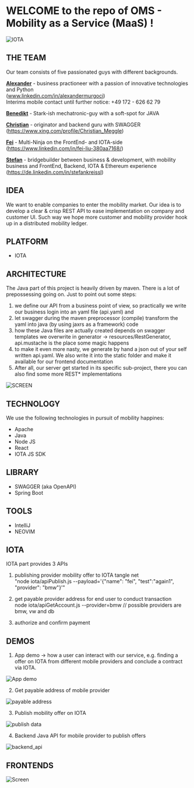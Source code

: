 # WELCOME to the repo of OMS - Mobility as a Service (MaaS) !

![IOTA](https://upload.wikimedia.org/wikipedia/commons/thumb/a/ad/Iota_logo.png/320px-Iota_logo.png)

## THE TEAM

Our team consists of five passionated guys with different backgrounds.

**[Alexander](https://github.com/fraggler)** - business practioneer with a passion of innovative technologies and Python   
(www.linkedin.com/in/alexandermurgoci)    
Interims mobile contact until further notice: +49 172 - 626 62 79

**[Benedikt](https://github.com/)** - Stark-ish mechatronic-guy with a soft-spot for JAVA

**[Christian](https://github.com/prunkton)** - originator and backend guru with SWAGGER   
(https://www.xing.com/profile/Christian_Meggle)

**[Fei](https://github.com/geastwood)** - Multi-Ninja on the FrontEnd- and IOTA-side   
(https://www.linkedin.com/in/fei-liu-380aa7168/)

**[Stefan](https://github.com/stefankreissl)** - bridgebuilder between business & development, with mobility business and FrontEnd, Backend, IOTA & Ethereum experience (https://de.linkedin.com/in/stefankreissl)


## IDEA
We want to enable companies to enter the mobility market. Our idea is to develop a clear & crisp REST API to ease implementation on 
company and customer UI. Such way we hope more customer and mobility provider hook up in a distributed mobility ledger.

## PLATFORM
- IOTA

## ARCHITECTURE

The Java part of this project is heavily driven by maven. There is a lot of prepossessing going on. Just to point out some steps:
1. we define our API from a business point of view, so practically we write our business login into an yaml file (api.yaml) and
2. let swagger during the maven preprocessor (compile) transform the yaml into java (by using jaxrs as a framework) code
3. how these Java files are actually created depends on swagger templates we overwrite in generator -> resources/RestGenerator, api.mustache is the place some magic happens
4. to make it even more nasty, we generate by hand a json out of your self written api.yaml. We also write it into the static folder and make it available for our frontend documentation
5. After all, our server get started in its specific sub-project, there you can also find some more REST* implementations

![SCREEN](https://github.com/blockchained-mobility-hack/MaaS/blob/htdocs/OMS_architecture.png)

## TECHNOLOGY
We use the following technologies in pursuit of mobility happines:

 - Apache
 - Java
 - Node JS
 - React
 - IOTA JS SDK

## LIBRARY

 - SWAGGER (aka OpenAPI)
 - Spring Boot
 
## TOOLS

 - IntelliJ
 - NEOVIM
 
 ## IOTA

IOTA part provides 3 APIs

1. publishing provider mobility offer to IOTA tangle net   
"node iota/apiPublish.js --payload='{"name": "fei", "test":"again1", "provider": "bmw"}'"   

2. get payable provider address for end user to conduct transaction    
node iota/apiGetAccount.js --provider=bmw // possible providers are bmw, vw and db 

3. authorize and confirm payment

## DEMOS

1. App demo -> how a user can interact with our service, e.g. finding a offer
   on IOTA from different mobile providers and conclude a contract via IOTA.

![App demo](assets/app_demo.gif "App Demos")

2. Get payable address of mobile provider

![payable address](assets/get_payable_address_of_bmw.gif "Payable address")

3. Publish mobility offer on IOTA

![publish data](assets/publish_data_on_iota.gif "publish data on IOTA")

4. Backend Java API for mobile provider to publish offers

![backend_api](assets/swagger_be_api.png "Backend API in JAVA")


## FRONTENDS

![Screen](https://github.com/blockchained-mobility-hack/MaaS/blob/htdocs/screen_website.PNG)
